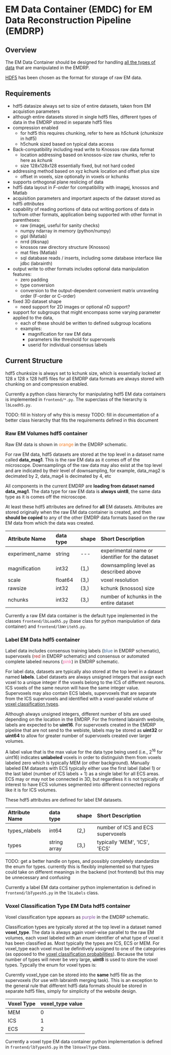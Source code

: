 # EM Data Container (EMDC) for EM Data Reconstruction Pipeline (EMDRP)

## Overview

The EM Data Container should be designed for handling [all the types of data](README.md#other-emdrp-data-formats) that are manipulated in the EMDRP.

[HDF5](https://www.hdfgroup.org/HDF5/) has been chosen as the format for storage of raw EM data.

## Requirements

- hdf5 datasize always set to size of entire datasets, taken from EM acquistion parameters
- although entire datasets stored in single hdf5 files, different types of data in the EMDRP stored in separate hdf5 files
- compression enabled
    - for hdf5 this requires chunking, refer to here as *h5chunk* (*chunksize* in hdf5)
    - h5chunk sized based on typical data access
- Back-compatibility including read write to Knossos raw data format
    - location addressing based on knossos-size raw chunks, refer to here as *kchunk*
    - size 128x128x128 essentially fixed, but not hard coded
- addressing method based on xyz kchunk location and offset plus size
    - offset in voxels, size optionally in voxels or kchunks
- supports orthogonal plane reslicing of data
- hdf5 data layout in *F-order* for compatibility with imagej, knossos and Matlab
- acquisition parameters and important aspects of the dataset stored as hdf5 *attributes*
- capability of reading portions of data out writing portions of data in to/from other formats, application being supported with other format in parentheses:
    - raw (imagej, useful for sanity checks)
    - numpy ndarray in memory (python/numpy)
    - gipl (Matlab)
    - nrrd (itksnap)
    - knossos raw directory structure (Knossos)
    - mat files (Matlab)
    - sql database reads / inserts, including some database interface like jdbc (labrainth)
- output write to other formats includes optional data manipulation features:
    - zero padding
    - type conversion
    - conversion to the output-dependent convenient matrix unraveling order (F-order or C-order)
- fixed 3D dataset shape
    - need support for 2D images or optional nD support?
- support for subgroups that might encompass some varying parameter applied to the data,
    - each of these should be written to defined subgroup locations
    - examples:
        - magnification for raw EM data
        - parameters like threshold for supervoxels
        - userid for individual consensus labels

## Current Structure

hdf5 chunksize is always set to kchunk size, which is essentially locked at 128 x 128 x 128
hdf5 files for all EMDRP data formats are always stored with chunking on and compression enabled.

Currently a python class hierarchy for manipulating hdf5 EM data containers is implemented in ``frontend/*.py``. The superclass of the hierarchy is ``lbLoadh5.py``.

TODO: fill in history of why this is messy
TODO: fill in documentation of a better class hierarchy that fits the requirements defined in this document

### Raw EM Volumes hdf5 container

Raw EM data is shown in <span style="color: rgb(245,127,38);">orange</span> in the EMDRP schematic.

For raw EM data, hdf5 datasets are stored at the top level in a dataset name called **data_mag1**. This is the raw EM data as it comes off of the microscope. Downsamplings of the raw data may also exist at the top level and are indicated by their level of downsampling, for example, data_mag2 is decimated by 2, data_mag4 is decimated by 4, etc

All components in the current EMDRP are **loading from dataset named data_mag1**.
The data type for raw EM data is **always uint8**, the same data type as it is comes off the microscope.

At least these hdf5 attributes are defined for **all** EM datasets. Attributes are stored originally when the raw EM data container is created, and then **should be copied** to any of the other EMDRP data formats based on the raw EM data from which the data was created.

| **Attribute Name** | **data type** | **shape** | **Short Description**                           |
|:-------------------|:--------------|:----------|:------------------------------------------------|
| experiment_name    | string        | ---       | experimental name or identifier for the dataset |
| magnification      | int32         | (1,)      | downsampling level as described above           |
| scale              | float64       | (3,)      | voxel resolution                                |
| rawsize            | int32         | (3,)      | kchunk (knossos) size                           |
| nchunks            | int32         | (3,)      | number of kchunks in the entire dataset         |

Currently a raw EM data container is the default type implemented in the classes ``frontend/lbLoadh5.py`` (base class for python manipulation of data container) and ``frontend/lbWriteh5.py``.

### Label EM Data hdf5 container

Label data includes consensus training labels (<span style="color: rgb(51,102,154);">blue</span> in EMDRP schematic), supervoxels (<span style="color: rgb(178,36,37);">red</span> in EMDRP schematic) and consensus or automated complete labeled neurons (<span style="color: rgb(240,107,168);">pink</span>) in EMDRP schematic.

For label data, datasets are typically also stored at the top level in a dataset named **labels**.
Label datasets are always unsigned integers that assign each voxel to a unique integer if the voxels belong to the ICS of different neurons. ICS voxels of the same neuron will have the same integer value. Supervoxels may also contain ECS labels, supervoxels that are separate from the ICS supervoxels and identified with a voxel-parallel volume of [voxel classification types](#voxel-classification-type-em-data-hdf5-container).

Although always unsigned integers, different number of bits are used depending on the location in the EMDRP. For the frontend labrainth website, labels are expected to be **uint16**. For supervoxels created in the EMDRP pipeline that are not send to the webiste, labels may be stored as **uint32** or **uint64** to allow for greater number of supervoxels created over larger volumes.

A label value that is the max value for the data type being used (i.e., 2<sup>16</sup> for uint16) indicates **unlabeled** voxels in order to distinguish them from voxels labeled zero which is typically MEM (or other background). Manually labeled EM datasets with ECS typically either use the first label (label 1) or the last label (number of ICS labels + 1) as a single label for all ECS areas. ECS may or may not be connected in 3D, but regardless it is not typically of interest to have ECS volumes segmented into different connected regions like it is for ICS volumes.

These hdf5 attributes are defined for label EM datasets.

| **Attribute Name** | **data type** | **shape** | **Short Description**                           |
|:-------------------|:--------------|:----------|:------------------------------------------------|
| types_nlabels      | int64         | (2,)      | number of ICS and ECS supervoxels               |
| types              | string array  | (3,)      | typically 'MEM', 'ICS', 'ECS'                   |

TODO: get a better handle on types, and possibly completely standardize the enum for types. currently this is flexibly implemented so that types could take on different meanings in the backend (not frontend) but this may be unnecessary and confusing

Currently a label EM data container python implementation is defined in ``frontend/lbTypesh5.py`` in the ``lbLabels`` class.

### Voxel Classification Type EM Data hdf5 container

Voxel classification type appears as <span style="color: rgb(133,81,161);">purple</span> in the EMDRP schematic.

Classification types are typically stored at the top level in a dataset named **voxel_type**. The data is always again voxel-wise parallel to the raw EM volumes, each voxel labeled with an *enum* identifier of what type of voxel it has been classified as. Most typically the types are ICS, ECS or MEM. For voxel_type each voxel must be definitively assigned to one of the categories (as opposed to the [voxel classification probabilities]()). Because the total number of types will never be very large, **uint8** is used to store the voxel types. Typcally the enum for voxel types is:

Curerntly voxel_type can be stored into the **same** hdf5 file as the supervoxels (for use with labrainth merging task). This is an exception to the general rule that different hdf5 data formats should be stored in separate hdf5 files, simply for simplicity of the website design.

| **Voxel Type** | **voxel_type value** |
|:---------------|:---------------------|
| MEM            | 0                    |
| ICS            | 1                    |
| ECS            | 2                    |

Currently a voxel type EM data container python implementation is defined in ``frontend/lbTypesh5.py`` in the ``lbVoxelType`` class.
